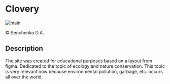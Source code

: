 # Clovery

![main](https://user-images.githubusercontent.com/114693652/198261405-d6316dbb-5e3a-4523-b456-dc3cedaf1714.png)

© Senchenko D.A.

## Description

The site was created for educational purposes based on a layout from figma. Dedicated to the topic of ecology and nature conservation. This topic is very relevant now because environmental pollution, garbage, etc. occurs all over the world.
